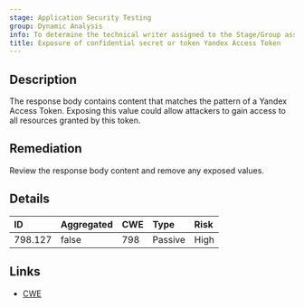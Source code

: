 ```yaml
---
stage: Application Security Testing
group: Dynamic Analysis
info: To determine the technical writer assigned to the Stage/Group associated with this page, see https://handbook.gitlab.com/handbook/product/ux/technical-writing/#assignments
title: Exposure of confidential secret or token Yandex Access Token
---
```


## Description

The response body contains content that matches the pattern of a Yandex Access Token.
Exposing this value could allow attackers to gain access to all resources granted by this token.

## Remediation

Review the response body content and remove any exposed values.

## Details

| ID | Aggregated | CWE | Type | Risk |
|:---|:-----------|:----|:-----|:-----|
| 798.127 | false | 798 | Passive | High |

## Links

- [CWE](https://cwe.mitre.org/data/definitions/798.html)
